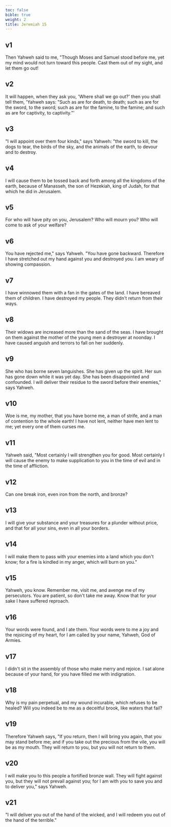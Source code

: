 ```yaml
---
toc: false
bible: true
weight: 2
title: Jeremiah 15
---
```




## v1 
Then Yahweh said to me, "Though Moses and Samuel stood before me, yet my mind would not turn toward this people. Cast them out of my sight, and let them go out! 

## v2 
It will happen, when they ask you, 'Where shall we go out?' then you shall tell them, 'Yahweh says: "Such as are for death, to death; such as are for the sword, to the sword; such as are for the famine, to the famine; and such as are for captivity, to captivity."' 

## v3 
"I will appoint over them four kinds," says Yahweh: "the sword to kill, the dogs to tear, the birds of the sky, and the animals of the earth, to devour and to destroy. 

## v4 
I will cause them to be tossed back and forth among all the kingdoms of the earth, because of Manasseh, the son of Hezekiah, king of Judah, for that which he did in Jerusalem. 

## v5 
For who will have pity on you, Jerusalem? Who will mourn you? Who will come to ask of your welfare? 

## v6 
You have rejected me," says Yahweh. "You have gone backward. Therefore I have stretched out my hand against you and destroyed you. I am weary of showing compassion. 

## v7 
I have winnowed them with a fan in the gates of the land. I have bereaved them of children. I have destroyed my people. They didn't return from their ways. 

## v8 
Their widows are increased more than the sand of the seas. I have brought on them against the mother of the young men a destroyer at noonday. I have caused anguish and terrors to fall on her suddenly. 

## v9 
She who has borne seven languishes. She has given up the spirit. Her sun has gone down while it was yet day. She has been disappointed and confounded. I will deliver their residue to the sword before their enemies," says Yahweh. 

## v10 
Woe is me, my mother, that you have borne me, a man of strife, and a man of contention to the whole earth! I have not lent, neither have men lent to me; yet every one of them curses me. 

## v11 
Yahweh said, "Most certainly I will strengthen you for good. Most certainly I will cause the enemy to make supplication to you in the time of evil and in the time of affliction. 

## v12 
Can one break iron, even iron from the north, and bronze? 

## v13 
I will give your substance and your treasures for a plunder without price, and that for all your sins, even in all your borders. 

## v14 
I will make them to pass with your enemies into a land which you don't know; for a fire is kindled in my anger, which will burn on you." 

## v15 
Yahweh, you know. Remember me, visit me, and avenge me of my persecutors. You are patient, so don't take me away. Know that for your sake I have suffered reproach. 

## v16 
Your words were found, and I ate them. Your words were to me a joy and the rejoicing of my heart, for I am called by your name, Yahweh, God of Armies. 

## v17 
I didn't sit in the assembly of those who make merry and rejoice. I sat alone because of your hand, for you have filled me with indignation. 

## v18 
Why is my pain perpetual, and my wound incurable, which refuses to be healed? Will you indeed be to me as a deceitful brook, like waters that fail? 

## v19 
Therefore Yahweh says, "If you return, then I will bring you again, that you may stand before me; and if you take out the precious from the vile, you will be as my mouth. They will return to you, but you will not return to them. 

## v20 
I will make you to this people a fortified bronze wall. They will fight against you, but they will not prevail against you; for I am with you to save you and to deliver you," says Yahweh. 

## v21 
"I will deliver you out of the hand of the wicked, and I will redeem you out of the hand of the terrible."
